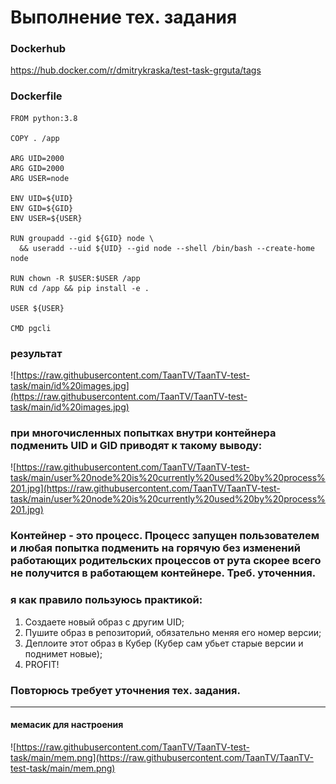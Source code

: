 # Выполнение тех. задания

### Dockerhub

https://hub.docker.com/r/dmitrykraska/test-task-grguta/tags


### Dockerfile

````
FROM python:3.8

COPY . /app

ARG UID=2000
ARG GID=2000
ARG USER=node

ENV UID=${UID}
ENV GID=${GID}
ENV USER=${USER}

RUN groupadd --gid ${GID} node \
  && useradd --uid ${UID} --gid node --shell /bin/bash --create-home node

RUN chown -R $USER:$USER /app
RUN cd /app && pip install -e .

USER ${USER}

CMD pgcli
````

### результат 
![https://raw.githubusercontent.com/TaanTV/TaanTV-test-task/main/id%20images.jpg](https://raw.githubusercontent.com/TaanTV/TaanTV-test-task/main/id%20images.jpg)

### при многочисленных попытках внутри контейнера подменить UID и GID приводят к такому выводу:

![https://raw.githubusercontent.com/TaanTV/TaanTV-test-task/main/user%20node%20is%20currently%20used%20by%20process%201.jpg](https://raw.githubusercontent.com/TaanTV/TaanTV-test-task/main/user%20node%20is%20currently%20used%20by%20process%201.jpg)

### Контейнер - это процесс. Процесс запущен пользователем и любая попытка подменить на горячую без изменений работающих родительских процессов от рута скорее всего не получится в работающем контейнере. Треб. уточенния. 

### я как правило пользуюсь практикой: 
1. Создаете новый образ с другим UID;
2. Пушите образ в репозиторий, обязательно меняя его номер версии;
3. Деплоите этот образ в Кубер (Кубер сам убьет старые версии и поднимет новые);
4. PROFIT!

### Повторюсь требует уточнения тех. задания.
--------------
#### мемасик для настроения
![https://raw.githubusercontent.com/TaanTV/TaanTV-test-task/main/mem.png](https://raw.githubusercontent.com/TaanTV/TaanTV-test-task/main/mem.png)